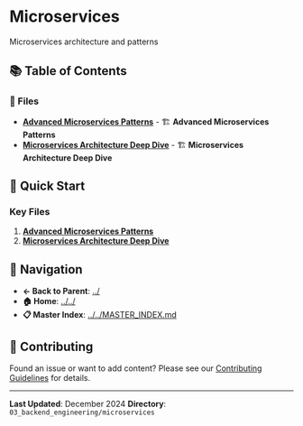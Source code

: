 # Microservices

Microservices architecture and patterns

## 📚 Table of Contents

### 📄 Files

- **[Advanced Microservices Patterns](ADVANCED_MICROSERVICES_PATTERNS.md)** - 🏗️ **Advanced Microservices Patterns**
- **[Microservices Architecture Deep Dive](MICROSERVICES_ARCHITECTURE_DEEP_DIVE.md)** - 🏗️ **Microservices Architecture Deep Dive**

## 🚀 Quick Start

### Key Files
1. **[Advanced Microservices Patterns](ADVANCED_MICROSERVICES_PATTERNS.md)**
1. **[Microservices Architecture Deep Dive](MICROSERVICES_ARCHITECTURE_DEEP_DIVE.md)**

## 🔗 Navigation

- **← Back to Parent**: [../](../)
- **🏠 Home**: [../../](../..)
- **📋 Master Index**: [../../MASTER_INDEX.md](../..MASTER_INDEX.md)

## 🤝 Contributing

Found an issue or want to add content? Please see our [Contributing Guidelines](../../CONTRIBUTING.md) for details.

---

**Last Updated**: December 2024
**Directory**: `03_backend_engineering/microservices`
